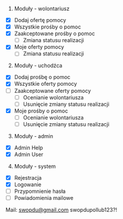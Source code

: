 1. Moduły - wolontariusz

- [x] Dodaj ofertę pomocy
- [x] Wszystkie prośby o pomoc
- [x] Zaakceptowane prośby o pomoc
    - [ ] Zmiana statusu realizacji
- [x] Moje oferty pomocy
    - [ ] Zmiana statusu realizacji

2. Moduły - uchodźca

- [x] Dodaj prośbę o pomoc
- [x] Wszystkie oferty pomocy
- [ ] Zaakceptowane oferty pomocy
  - [ ] Ocenianie wolontariusza
  - [ ] Usunięcie zmiany statusu realizacji
- [x] Moje prośby o pomoc
  - [ ] Ocenianie wolontariusza
  - [ ] Usunięcie zmiany statusu realizacji

3. Moduły - admin

- [x] Admin Help
- [x] Admin User

4. Moduły - system

- [x] Rejestracja
- [x] Logowanie
- [ ] Przypomnienie hasła
- [ ] Powiadomienia mailowe

Mail:
swopdu@gmail.com
swopdupollub123?!
